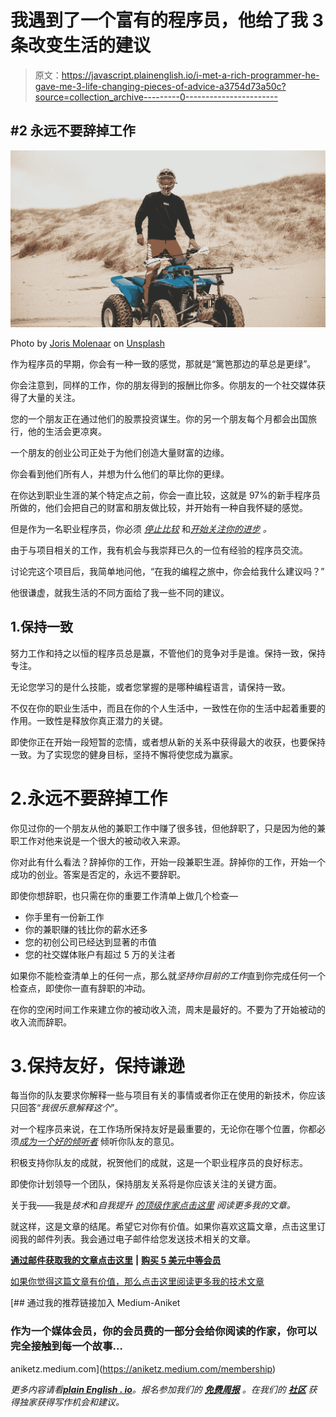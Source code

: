 # 我遇到了一个富有的程序员，他给了我 3 条改变生活的建议

> 原文：<https://javascript.plainenglish.io/i-met-a-rich-programmer-he-gave-me-3-life-changing-pieces-of-advice-a3754d73a50c?source=collection_archive---------0----------------------->

## #2 永远不要辞掉工作

![](img/6260b8b61a6bfb6c5747f7f6bcb2461b.png)

Photo by [Joris Molenaar](https://unsplash.com/@jorismolenaar?utm_source=medium&utm_medium=referral) on [Unsplash](https://unsplash.com?utm_source=medium&utm_medium=referral)

作为程序员的早期，你会有一种一致的感觉，那就是“篱笆那边的草总是更绿”。

你会注意到，同样的工作，你的朋友得到的报酬比你多。你朋友的一个社交媒体获得了大量的关注。

您的一个朋友正在通过他们的股票投资谋生。你的另一个朋友每个月都会出国旅行，他的生活会更凉爽。

一个朋友的创业公司正处于为他们创造大量财富的边缘。

你会看到他们所有人，并想为什么他们的草比你的更绿。

在你达到职业生涯的某个特定点之前，你会一直比较，这就是 97%的新手程序员所做的，他们会把自己的财富和朋友做比较，并开始有一种自我怀疑的感觉。

但是作为一名职业程序员，你必须 [*停止比较*](/stop-comparing-yourself-to-other-programmers-bbc2d5e46840) 和[*开始关注你的进步*](/become-a-self-taught-programmer-in-2022-b05a83cc14cd) *。*

由于与项目相关的工作，我有机会与我崇拜已久的一位有经验的程序员交流。

讨论完这个项目后，我简单地问他，“在我的编程之旅中，你会给我什么建议吗？”

他很谦虚，就我生活的不同方面给了我一些不同的建议。

## 1.保持一致

努力工作和持之以恒的程序员总是赢，不管他们的竞争对手是谁。保持一致，保持专注。

无论您学习的是什么技能，或者您掌握的是哪种编程语言，请保持一致。

不仅在你的职业生活中，而且在你的个人生活中，一致性在你的生活中起着重要的作用。一致性是释放你真正潜力的关键。

即使你正在开始一段短暂的恋情，或者想从新的关系中获得最大的收获，也要保持一致。为了实现您的健身目标，坚持不懈将使您成为赢家。

# 2.永远不要辞掉工作

你见过你的一个朋友从他的兼职工作中赚了很多钱，但他辞职了，只是因为他的兼职工作对他来说是一个很大的被动收入来源。

你对此有什么看法？辞掉你的工作，开始一段兼职生涯。辞掉你的工作，开始一个成功的创业。答案是否定的，永远不要辞职。

即使你想辞职，也只需在你的重要工作清单上做几个检查—

*   你手里有一份新工作
*   你的兼职赚的钱比你的薪水还多
*   您的初创公司已经达到显著的市值
*   您的社交媒体账户有超过 5 万的关注者

如果你不能检查清单上的任何一点，那么就*坚持你目前的工作*直到你完成任何一个检查点，即使你一直有辞职的冲动。

在你的空闲时间工作来建立你的被动收入流，周末是最好的。不要为了开始被动的收入流而辞职。

# 3.保持友好，保持谦逊

每当你的队友要求你解释一些与项目有关的事情或者你正在使用的新技术，你应该只回答“*我很乐意解释这个*”。

对一个程序员来说，在工作场所保持友好是最重要的，无论你在哪个位置，你都必须[*成为一个好的倾听者*](/3-traits-of-silent-programmers-which-makes-them-unique-17c53e7c9d88) 倾听你队友的意见。

积极支持你队友的成就，祝贺他们的成就，这是一个职业程序员的良好标志。

即使你计划领导一个团队，保持朋友关系将是你应该关注的关键方面。

关于我——我是*技术*和*自我提升* [*的顶级作家点击这里*](https://aniketz.medium.com/) *阅读更多我的文章。*

就这样，这是文章的结尾。希望它对你有价值。如果你喜欢这篇文章，点击这里订阅我的邮件列表。我会通过电子邮件给您发送技术相关的文章。

[**通过邮件获取我的文章点击这里**](https://aniketz.medium.com/subscribe) **|** [**购买 5 美元中等会员**](https://aniketz.medium.com/membership)

[如果你觉得这篇文章有价值，那么点击这里阅读更多我的技术文章](https://aniketz.medium.com/)

[](https://aniketz.medium.com/membership) [## 通过我的推荐链接加入 Medium-Aniket

### 作为一个媒体会员，你的会员费的一部分会给你阅读的作家，你可以完全接触到每一个故事…

aniketz.medium.com](https://aniketz.medium.com/membership) 

*更多内容请看*[***plain English . io***](http://plainenglish.io/)*。报名参加我们的* [***免费周报***](http://newsletter.plainenglish.io/) *。在我们的* [***社区***](https://discord.gg/GtDtUAvyhW) *获得独家获得写作机会和建议。*